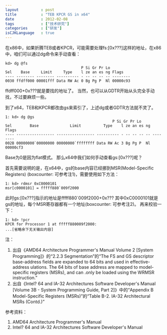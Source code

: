 ```yaml
---
layout          : post
title           : "TEB KPCR GS in x64"
date            : 2012-02-08
tags            : ["技术研究"]
categories      : ["研发"]
isCJKLanguage   : true
---
```


在x86中，如果折腾TEB或者KPCR，可能需要处理fs:[0x???]这样的地址，在x86中，咱们可以通过dg命令来手动查看：

    kd> dg @fs
	                                  P Si Gr Pr Lo
	Sel    Base     Limit     Type    l ze an es ng Flags
	---- -------- -------- ---------- - -- -- -- -- --------
	0030 ffdff000 00001fff Data RW Ac 0 Bg Pg P  Nl 00000c93
	
ffdff000+0x???就是要找的地址了。
当然，也可以从GDTR开始从头完全手动找，不过要麻烦一些。

到了x64，TEB和KPCR都改由gs来索引了，上述dg或者GDTR方法就不灵了。

    1: kd> dg @gs
                                                    P Si Gr Pr Lo
    Sel        Base              Limit          Type    l ze an es ng Flags
    ---- ----------------- ----------------- ---------- - -- -- -- -- --------
    002B 00000000`00000000 00000000`ffffffff Data RW Ac 3 Bg Pg P  Nl 00000cf3

Base为0是因为flat模式。
那么x64中我们如何手动查看gs:[0x???]呢？

首先需要说明的是，在x64中，gs的base内容已经挪到MSR(Model-Specific Registers) (boxcounter: 可参考注1)，需要使用如下方法：

    1: kd> rdmsr 0xC0000101
    msr[c0000101] = fffff880`009f2000

此时gs:[0x???]指示的地址是fffff880`009f2000+0x???
其中0xC0000101就是gs的地址，每个MSR寄存器都有一个地址(boxcounter: 可参考注2)。
再来校验一下：

    1: kd> !pcr
    KPCR for Processor 1 at fffff880009f2000:
    ...[省略余下无关输出内容]

注：

1. 出自《AMD64 Architecture Programmer's Manual Volume 2 [System Programming]》的“2.2.3 Segmentation”的“The FS and GS descriptor base-address fields are expanded to 64 bits and used in effective-address
ulations. The 64 bits of base address are mapped to model-specific registers (MSRs), and can .only be loaded using the WRMSR instruction.”
2. 出自《Intel? 64 and IA-32 Architectures Software Developer's Manual [Volume 3B - System Programming Guide, Part 2]》中的“Appendix B Model-Specific Registers (MSRs)”的“Table B-2.  IA-32 Architectural MSRs (Contd.)”

参考资料：

1. AMD64 Architecture Programmer's Manual
2. Intel? 64 and IA-32 Architectures Software Developer's Manual
